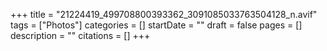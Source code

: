 +++
title = "21224419_499708800393362_3091085033763504128_n.avif"
tags = ["Photos"]
categories = []
startDate = ""
draft = false
pages = []
description = ""
citations = []
+++
